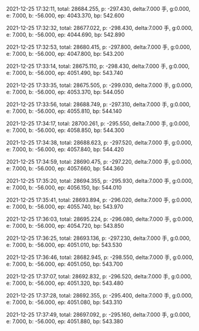 2021-12-25 17:32:11, total: 28684.255, p: -297.430, delta:7.000 手, g:0.000, e: 7.000, b: -56.000, ep: 4043.370, bp: 542.600

2021-12-25 17:32:32, total: 28677.022, p: -298.430, delta:7.000 手, g:0.000, e: 7.000, b: -56.000, ep: 4044.690, bp: 542.890

2021-12-25 17:32:53, total: 28680.415, p: -297.800, delta:7.000 手, g:0.000, e: 7.000, b: -56.000, ep: 4047.800, bp: 543.200

2021-12-25 17:33:14, total: 28675.110, p: -298.430, delta:7.000 手, g:0.000, e: 7.000, b: -56.000, ep: 4051.490, bp: 543.740

2021-12-25 17:33:35, total: 28675.505, p: -299.030, delta:7.000 手, g:0.000, e: 7.000, b: -56.000, ep: 4053.370, bp: 544.050

2021-12-25 17:33:56, total: 28688.749, p: -297.310, delta:7.000 手, g:0.000, e: 7.000, b: -56.000, ep: 4055.810, bp: 544.140

2021-12-25 17:34:17, total: 28700.261, p: -295.550, delta:7.000 手, g:0.000, e: 7.000, b: -56.000, ep: 4058.850, bp: 544.300

2021-12-25 17:34:38, total: 28688.623, p: -297.520, delta:7.000 手, g:0.000, e: 7.000, b: -56.000, ep: 4057.840, bp: 544.420

2021-12-25 17:34:59, total: 28690.475, p: -297.220, delta:7.000 手, g:0.000, e: 7.000, b: -56.000, ep: 4057.660, bp: 544.360

2021-12-25 17:35:20, total: 28694.355, p: -295.930, delta:7.000 手, g:0.000, e: 7.000, b: -56.000, ep: 4056.150, bp: 544.010

2021-12-25 17:35:41, total: 28693.894, p: -296.020, delta:7.000 手, g:0.000, e: 7.000, b: -56.000, ep: 4055.740, bp: 543.970

2021-12-25 17:36:03, total: 28695.224, p: -296.080, delta:7.000 手, g:0.000, e: 7.000, b: -56.000, ep: 4054.720, bp: 543.850

2021-12-25 17:36:25, total: 28693.136, p: -297.230, delta:7.000 手, g:0.000, e: 7.000, b: -56.000, ep: 4051.010, bp: 543.530

2021-12-25 17:36:46, total: 28682.945, p: -298.550, delta:7.000 手, g:0.000, e: 7.000, b: -56.000, ep: 4051.050, bp: 543.700

2021-12-25 17:37:07, total: 28692.832, p: -296.520, delta:7.000 手, g:0.000, e: 7.000, b: -56.000, ep: 4051.320, bp: 543.480

2021-12-25 17:37:28, total: 28692.355, p: -295.400, delta:7.000 手, g:0.000, e: 7.000, b: -56.000, ep: 4051.080, bp: 543.310

2021-12-25 17:37:49, total: 28697.092, p: -295.160, delta:7.000 手, g:0.000, e: 7.000, b: -56.000, ep: 4051.880, bp: 543.380